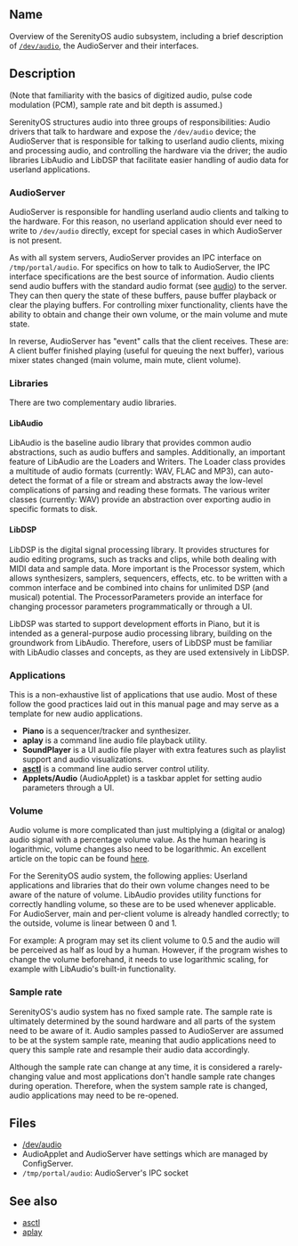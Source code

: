 ## Name

Overview of the SerenityOS audio subsystem, including a brief description of [`/dev/audio`](help://man/4/audio), the AudioServer and their interfaces. 

## Description

(Note that familiarity with the basics of digitized audio, pulse code modulation (PCM), sample rate and bit depth is assumed.)

SerenityOS structures audio into three groups of responsibilities: Audio drivers that talk to hardware and expose the `/dev/audio` device; the AudioServer that is responsible for talking to userland audio clients, mixing and processing audio, and controlling the hardware via the driver; the audio libraries LibAudio and LibDSP that facilitate easier handling of audio data for userland applications.

### AudioServer

AudioServer is responsible for handling userland audio clients and talking to the hardware. For this reason, no userland application should ever need to write to `/dev/audio` directly, except for special cases in which AudioServer is not present.

As with all system servers, AudioServer provides an IPC interface on `/tmp/portal/audio`. For specifics on how to talk to AudioServer, the IPC interface specifications are the best source of information. Audio clients send audio buffers with the standard audio format (see [audio](help://man/4/audio)) to the server. They can then query the state of these buffers, pause buffer playback or clear the playing buffers. For controlling mixer functionality, clients have the ability to obtain and change their own volume, or the main volume and mute state.

In reverse, AudioServer has "event" calls that the client receives. These are: A client buffer finished playing (useful for queuing the next buffer), various mixer states changed (main volume, main mute, client volume).

### Libraries

There are two complementary audio libraries.

#### LibAudio

LibAudio is the baseline audio library that provides common audio abstractions, such as audio buffers and samples. Additionally, an important feature of LibAudio are the Loaders and Writers. The Loader class provides a multitude of audio formats (currently: WAV, FLAC and MP3), can auto-detect the format of a file or stream and abstracts away the low-level complications of parsing and reading these formats. The various writer classes (currently: WAV) provide an abstraction over exporting audio in specific formats to disk.

#### LibDSP

LibDSP is the digital signal processing library. It provides structures for audio editing programs, such as tracks and clips, while both dealing with MIDI data and sample data. More important is the Processor system, which allows synthesizers, samplers, sequencers, effects, etc. to be written with a common interface and be combined into chains for unlimited DSP (and musical) potential. The ProcessorParameters provide an interface for changing processor parameters programmatically or through a UI.

LibDSP was started to support development efforts in Piano, but it is intended as a general-purpose audio processing library, building on the groundwork from LibAudio. Therefore, users of LibDSP must be familiar with LibAudio classes and concepts, as they are used extensively in LibDSP.

### Applications

This is a non-exhaustive list of applications that use audio. Most of these follow the good practices laid out in this manual page and may serve as a template for new audio applications.

* **Piano** is a sequencer/tracker and synthesizer.
* **aplay** is a command line audio file playback utility.
* **SoundPlayer** is a UI audio file player with extra features such as playlist support and audio visualizations.
* [**asctl**](help://man/1/asctl) is a command line audio server control utility.
* **Applets/Audio** (AudioApplet) is a taskbar applet for setting audio parameters through a UI.

### Volume

Audio volume is more complicated than just multiplying a (digital or analog) audio signal with a percentage volume value. As the human hearing is logarithmic, volume changes also need to be logarithmic. An excellent article on the topic can be found [here](https://www.dr-lex.be/info-stuff/volumecontrols.html).

For the SerenityOS audio system, the following applies: Userland applications and libraries that do their own volume changes need to be aware of the nature of volume. LibAudio provides utility functions for correctly handling volume, so these are to be used whenever applicable. For AudioServer, main and per-client volume is already handled correctly; to the outside, volume is linear between 0 and 1.

For example: A program may set its client volume to 0.5 and the audio will be perceived as half as loud by a human. However, if the program wishes to change the volume beforehand, it needs to use logarithmic scaling, for example with LibAudio's built-in functionality.

### Sample rate

SerenityOS's audio system has no fixed sample rate. The sample rate is ultimately determined by the sound hardware and all parts of the system need to be aware of it. Audio samples passed to AudioServer are assumed to be at the system sample rate, meaning that audio applications need to query this sample rate and resample their audio data accordingly.

Although the sample rate can change at any time, it is considered a rarely-changing value and most applications don't handle sample rate changes during operation. Therefore, when the system sample rate is changed, audio applications may need to be re-opened.

## Files

* [/dev/audio](help://man/4/audio)
* AudioApplet and AudioServer have settings which are managed by ConfigServer.
* `/tmp/portal/audio`: AudioServer's IPC socket

## See also

* [asctl](help://man/1/asctl)
* [aplay](help://man/1/aplay)
